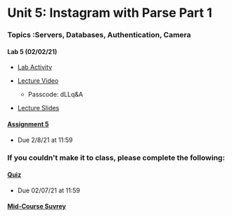 Unit 5: Instagram with Parse Part 1
===

### Topics :Servers, Databases, Authentication, Camera

#### Lab 5 (02/02/21)

* [Lab Activity ](https://courses.codepath.com/courses/android_university/unit/5#!exercises)

* [Lecture Video ](https://zoom.us/rec/share/i42vyeuV1UulU9jEoVGjETS01JY0yDDBX0SFUTESgCQv7lTH_DdYF5sU6d_Phmk9.W9sf8dEPGiRfF7vz?startTime=1612320466000)
     * Passcode: dLLq&A
     
 * [Lecture Slides](https://docs.google.com/presentation/d/1UdCKpr8vGGwSrh_8fM2eXphsh7FbYSpQYbtIFiP59U0/edit#slide=id.gba8acd5be7_0_662)
 
#### [Assignment 5](https://courses.codepath.com/courses/android_university/unit/5#!assignment)
* Due 2/8/21 at 11:59

### If you couldn't make it to class, please complete the following: 
#### [Quiz]() 
* Due 02/07/21 at 11:59
#### [Mid-Course Suvrey](https://www.surveymonkey.com/r/AndroidMidSpring21)





    
    



